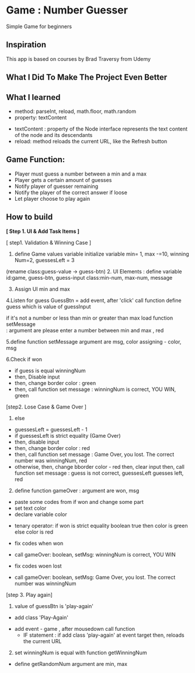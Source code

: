 # Game : Number Guesser
Simple Game for beginners
 
## Inspiration
This app is based on courses by Brad Traversy from Udemy

## What I Did To Make The Project Even Better

## What I learned
* method: parseInt, reload, math.floor, math.random
* property: textContent

- textContent : property of the Node interface represents the text content of the node and its descendants
- reload: method reloads the current URL, like the Refresh button

## Game Function:
- Player must guess a number between a min and a max
- Player gets a certain amount of guesses
- Notify player of guesser remaining
- Notify the player of the correct answer if loose
- Let player choose to play again

## How to build
<strong> [ Step 1. UI & Add Task Items ] </strong>


[ step1. Validation & Winning Case ]

1. define Game values
variable initialize variable min= 1, max -=10, winning Num=2, guessesLeft = 3

(rename class:guess-value -> guess-btn) 
2. UI Elements : define variable 
id:game,  guess-btn, guess-input
class:min-num, max-num, message

3. Assign UI min and max


4.Listen for guess
GuessBtn = add event, after 'click' call function
define guess which is value of guessInput 

if it's not a number or less than min or greater than max
load function setMessage  
: argument are please enter a number between min and max , red


5.define function setMessage
argument are msg, color
assigning - color, msg

6.Check if won
* if guess is equal winningNum
* then, Disable input 
* then, change border color : green
* then, call function set message : winningNum is correct, YOU WIN, green

[step2. Lose Case & Game Over ]
1. else
* guessesLeft = guessesLeft - 1
* if guessesLeft is strict equality (Game Over)
* then, disable input
* then, change border color : red
* then, call function set message : Game Over, you lost. The correct number was winningNum, red
* otherwise, 
  then, change bborder color - red
  then, clear input
  then, call function set message :  guess is not correct, guessesLeft guesses left, red
 2. define function gameOver : argument are won, msg
* paste some codes from if won and change some part
* set text color 
* declare variable color
 - tenary operator: if won is strict equality boolean true 
 then color is green else color is red

* fix codes when won
 - call gameOver: boolean, setMsg: winningNum is correct, YOU WIN
* fix codes woen lost
 - call gameOver: boolean, setMsg: Game Over, you lost. The correct number was winningNum

[step 3. Play again]
1. value of guessBtn is 'play-again'
 - add class 'Play-Again'
* add event - game , after mousedown call function 
  - IF statement
     : if add class 'play-again' at event target 
        then, reloads the current URL
2. set winningNum is equal with function getWinningNum
* define getRandomNum argument are min, max





